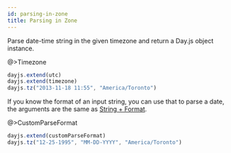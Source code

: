 ```yaml
---
id: parsing-in-zone
title: Parsing in Zone
---
```


Parse date-time string in the given timezone and return a Day.js object instance.

@>Timezone
```javascript
dayjs.extend(utc)
dayjs.extend(timezone)
dayjs.tz("2013-11-18 11:55", "America/Toronto")
```

If you know the format of an input string, you can use that to parse a date, the arguments are the same as [String + Format](../parse/string-format).

@>CustomParseFormat
```javascript
dayjs.extend(customParseFormat)
dayjs.tz("12-25-1995", "MM-DD-YYYY", "America/Toronto")
```
